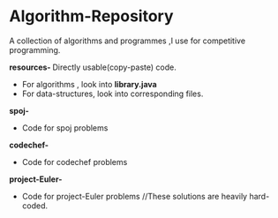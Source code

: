 # Algorithm-Repository
A collection of algorithms and programmes ,I use for competitive programming.

<b> resources- </b>
Directly usable(copy-paste) code.<br>
- For algorithms , look into <b>library.java</b>
- For data-structures, look into corresponding files.<br>

<b> spoj- </b>
- Code for spoj problems

<b> codechef- </b>
- Code for codechef problems

<b> project-Euler- </b>
- Code for project-Euler problems
//These solutions are heavily hard-coded.
